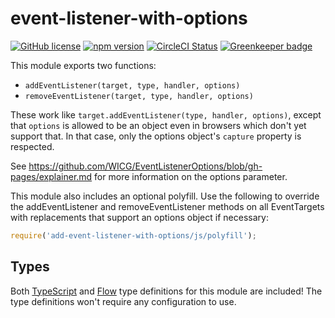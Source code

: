 # event-listener-with-options

[![GitHub license](https://img.shields.io/badge/license-MIT-blue.svg)](https://github.com/Macil/event-listener-with-options/blob/master/LICENSE.txt) [![npm version](https://img.shields.io/npm/v/event-listener-with-options.svg?style=flat)](https://www.npmjs.com/package/event-listener-with-options) [![CircleCI Status](https://circleci.com/gh/Macil/event-listener-with-options.svg?style=shield)](https://circleci.com/gh/Macil/event-listener-with-options) [![Greenkeeper badge](https://badges.greenkeeper.io/Macil/event-listener-with-options.svg)](https://greenkeeper.io/)

This module exports two functions:
* `addEventListener(target, type, handler, options)`
* `removeEventListener(target, type, handler, options)`

These work like `target.addEventListener(type, handler, options)`, except that
`options` is allowed to be an object even in browsers which don't yet support
that. In that case, only the options object's `capture` property is respected.

See https://github.com/WICG/EventListenerOptions/blob/gh-pages/explainer.md for
more information on the options parameter.

This module also includes an optional polyfill. Use the following to override
the addEventListener and removeEventListener methods on all EventTargets with
replacements that support an options object if necessary:

```js
require('add-event-listener-with-options/js/polyfill');
```

## Types

Both [TypeScript](https://www.typescriptlang.org/) and
[Flow](https://flowtype.org/) type definitions for this module are included!
The type definitions won't require any configuration to use.
